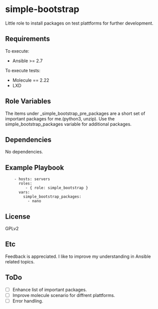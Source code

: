simple-bootstrap
=========

Little role to install packages on test plattforms for further development.

Requirements
------------

To execute:
* Ansible >= 2.7

To execute tests:
* Molecule == 2.22
* LXD

Role Variables
--------------

The items under _simple_bootstrap_pre_packages are a short set of important
packages for me.(python3, unzip).
Use the simple_bootstrap_packages variable for additional packages.

Dependencies
------------

No dependencies.

Example Playbook
----------------

```
    - hosts: servers
      roles:
         - { role: simple_bootstrap }
      vars:
        simple_bootstrap_packages:
          - nano
```


License
-------

GPLv2

Etc
------------------

Feedback is appreciated. I like to improve my understanding in Ansible
related topics.

ToDo
----
- [ ] Enhance list of important packages.
- [ ] Improve molecule scenario for diffrent plattforms.
- [ ] Error handling.
